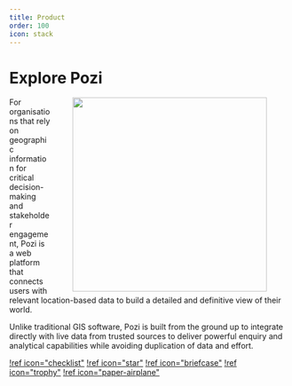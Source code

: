```yaml
---
title: Product
order: 100
icon: stack
---
```


# Explore Pozi

<img src="/PoziWebsite/static/img/undraw/undraw_information_tab_re_f0w3.svg" alt="" style="float:right;width:350px;margin:0px 40px;">

For organisations that rely on geographic information for critical decision-making and stakeholder engagement, Pozi is a web platform that connects users with relevant location-based data to build a detailed and definitive view of their world.

Unlike traditional GIS software, Pozi is built from the ground up to integrate directly with live data from trusted sources to deliver powerful enquiry and analytical capabilities while avoiding duplication of data and effort.

[!ref icon="checklist"](/features/)
[!ref icon="star"](/showcase/)
[!ref icon="briefcase"](/pricing/)
[!ref icon="trophy"](/upgrade/)
[!ref icon="paper-airplane"](/trial/)
